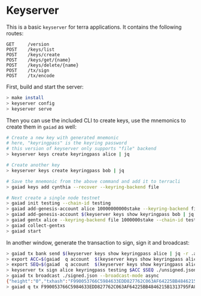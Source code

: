 # Keyserver

This is a basic `keyserver` for terra applications. It contains the following routes:

```
GET     /version
POST    /keys/list
POST    /keys/create
POST    /keys/get/{name}
POST    /keys/delete/{name}
POST    /tx/sign
POST    /tx/encode
```

First, build and start the server:

```bash
> make install
> keyserver config
> keyserver serve
```

Then you can use the included CLI to create keys, use the mnemonics to create them in `gaiad` as well:

```bash
# Create a new key with generated mnemonic
# here, "keyringpass" is the keyring password
# this version of keyserver only supports "file" backend
> keyserver keys create keyringpass alice | jq

# Create another key
> keyserver keys create keyringpass bob | jq

# Save the mnemonic from the above command and add it to terracli
> gaiad keys add cynthia --recover --keyring-backend file

# Next create a single node testnet
> gaiad init testing --chain-id testing 
> gaiad add-genesis-account alice 10000000000stake --keyring-backend file
> gaiad add-genesis-account $(keyserver keys show keyringpass bob | jq -r .address) 100000000stake --keyring-backend file
> gaiad gentx alice --keyring-backend file 1000000stake --chain-id testing
> gaiad collect-gentxs
> gaiad start
```

In another window, generate the transaction to sign, sign it and broadcast:
```bash
> gaiad tx bank send $(keyserver keys show keyringpass alice | jq -r .address) $(keyserver keys show keyringpass bob | jq -r .address) 10stake --chain-id testing --memo memo --fees 1stake  --generate-only  > unsigned.json
> export ACC=$(gaiad  q account  $(keyserver keys show keyringpass alice | jq -r .address) -ojson | jq .account_number | sed 's/"//g')
> export SEQ=$(gaiad  q account  $(keyserver keys show keyringpass alice | jq -r .address) -ojson | jq .sequence | sed 's/"//g')
> keyserver tx sign alice keyringpass testing $ACC $SEQ ./unsigned.json > signed.json
> gaiad tx broadcast ./signed.json --broadcast-mode async
{"height":"0","txhash":"F990053766C5984633EDD827762C063AF64225BB4846215B1313795FA8566371","codespace":"","code":0,"data":"","raw_log":"","logs":[],"info":"","gas_wanted":"0","gas_used":"0","tx":null,"timestamp":""}
> gaiad q tx F990053766C5984633EDD827762C063AF64225BB4846215B1313795FA8566371
```
